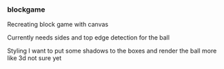 ### blockgame

Recreating block game with canvas

Currently needs sides and top edge detection for the ball 

Styling I want to put some shadows to the boxes and render the ball more like 3d not sure yet

